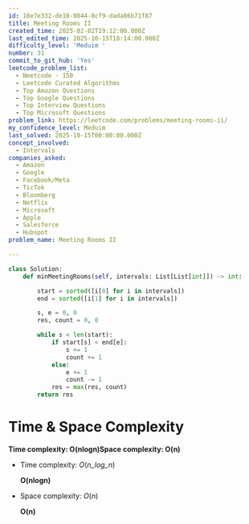 ```yaml
---
id: 18e7e332-de10-8044-8cf9-dada86b71f87
title: Meeting Rooms II
created_time: 2025-02-02T19:12:00.000Z
last_edited_time: 2025-10-15T18:14:00.000Z
difficulty_level: 'Meduim '
number: 31
commit_to_git_hub: 'Yes'
leetcode_problem_list:
  - Neetcode - 150
  - Leetcode Curated Algorithms
  - Top Amazon Questions
  - Top Google Questions
  - Top Interview Questions
  - Top Microsoft Questions
problem_link: https://leetcode.com/problems/meeting-rooms-ii/
my_confidence_level: Meduim
last_solved: 2025-10-15T00:00:00.000Z
concept_involved:
  - Intervals
companies_asked:
  - Amazon
  - Google
  - Facebook/Meta
  - TicTok
  - Bloomberg
  - Netflix
  - Microsoft
  - Apple
  - Salesforce
  - Hubspot
problem_name: Meeting Rooms II

---
```


```python
class Solution:
    def minMeetingRooms(self, intervals: List[List[int]]) -> int:

        start = sorted([i[0] for i in intervals])
        end = sorted([i[1] for i in intervals])

        s, e = 0, 0 
        res, count = 0, 0

        while s < len(start): 
            if start[s] < end[e]: 
                s += 1
                count += 1
            else: 
                e += 1
                count -= 1
            res = max(res, count)
        return res
```

# **Time & Space Complexity**

**Time complexity: O(nlog⁡n)Space complexity: O(n)**

*   Time complexity: *O*(*n\_log\_n*)

    **O(nlog⁡n)**

*   Space complexity: *O*(*n*)

    **O(n)**
